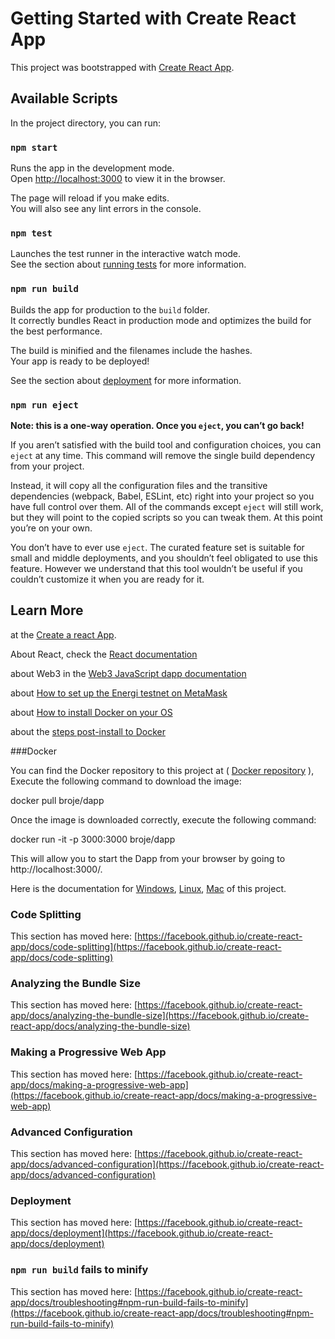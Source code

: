 # Getting Started with Create React App

This project was bootstrapped with [Create React App](https://github.com/facebook/create-react-app).

## Available Scripts

In the project directory, you can run:

### `npm start`

Runs the app in the development mode.\
Open [http://localhost:3000](http://localhost:3000) to view it in the browser.

The page will reload if you make edits.\
You will also see any lint errors in the console.

### `npm test`

Launches the test runner in the interactive watch mode.\
See the section about [running tests](https://facebook.github.io/create-react-app/docs/running-tests) for more information.

### `npm run build`

Builds the app for production to the `build` folder.\
It correctly bundles React in production mode and optimizes the build for the best performance.

The build is minified and the filenames include the hashes.\
Your app is ready to be deployed!

See the section about [deployment](https://facebook.github.io/create-react-app/docs/deployment) for more information.

### `npm run eject`

**Note: this is a one-way operation. Once you `eject`, you can’t go back!**

If you aren’t satisfied with the build tool and configuration choices, you can `eject` at any time. This command will remove the single build dependency from your project.

Instead, it will copy all the configuration files and the transitive dependencies (webpack, Babel, ESLint, etc) right into your project so you have full control over them. All of the commands except `eject` will still work, but they will point to the copied scripts so you can tweak them. At this point you’re on your own.

You don’t have to ever use `eject`. The curated feature set is suitable for small and middle deployments, and you shouldn’t feel obligated to use this feature. However we understand that this tool wouldn’t be useful if you couldn’t customize it when you are ready for it.

## Learn More

at the [Create a react App](https://reactjs.org/docs/getting-started.html).

About React, check the [React documentation](https://github.com/facebook/react/)

about Web3 in the [Web3 JavaScript dapp documentation](https://docs.google.com/document/d/12SvvrU0BxqrXBGTSTFE6PjuiITq79OuOEi0zAOR1P5I/edit#heading=h.dv3zeb6n61cv)

about [How to set up the Energi testnet on MetaMask](https://docs.google.com/document/d/1SHJClzgSmZWgQnGAo7XaCxsj7JBzkEbhExkXstbGG5k/edit)

about [How to install Docker on your OS](https://docs.docker.com/engine/install/)


about the [steps post-install to Docker](https://docs.docker.com/engine/install/linux-postinstall/)


###Docker

You can find the Docker repository to this project at ( [Docker repository](https://hub.docker.com/r/broje/dapp) ), Execute the following command to download the image:

docker pull broje/dapp

Once the image is downloaded correctly, execute the following command:

docker run -it -p 3000:3000 broje/dapp

This will allow you to start the Dapp from your browser by going to http://localhost:3000/.

Here is the documentation for [Windows](https://docs.google.com/document/d/19PXZSRFCZG4Z6c9X_MQgZhN2PH45A2K3yWK7QUM6UqM/edit#), [Linux](https://docs.google.com/document/d/13PmFk3SSZxQxjv8nkJVMKadLOfQg01kZEMaMSBFeH8o/edit#), [Mac](https://docs.google.com/document/d/17AVzwlKbc4jALGqkTSuHhz3ki0mEbWNZFX0VcQeSNDA/edit#heading=h.8raylddb6pwm) of this project.


### Code Splitting

This section has moved here: [https://facebook.github.io/create-react-app/docs/code-splitting](https://facebook.github.io/create-react-app/docs/code-splitting)

### Analyzing the Bundle Size

This section has moved here: [https://facebook.github.io/create-react-app/docs/analyzing-the-bundle-size](https://facebook.github.io/create-react-app/docs/analyzing-the-bundle-size)

### Making a Progressive Web App

This section has moved here: [https://facebook.github.io/create-react-app/docs/making-a-progressive-web-app](https://facebook.github.io/create-react-app/docs/making-a-progressive-web-app)

### Advanced Configuration

This section has moved here: [https://facebook.github.io/create-react-app/docs/advanced-configuration](https://facebook.github.io/create-react-app/docs/advanced-configuration)

### Deployment

This section has moved here: [https://facebook.github.io/create-react-app/docs/deployment](https://facebook.github.io/create-react-app/docs/deployment)

### `npm run build` fails to minify

This section has moved here: [https://facebook.github.io/create-react-app/docs/troubleshooting#npm-run-build-fails-to-minify](https://facebook.github.io/create-react-app/docs/troubleshooting#npm-run-build-fails-to-minify)
